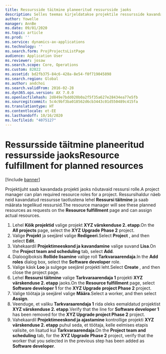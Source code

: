 ```yaml
---
title: Ressursside täitmine planeeritud ressursside jaoks
description: Selles teemas kirjeldatakse projektile ressursside kavandamist.
author: Yowelle
manager: AnnBe
ms.date: 09/01/2020
ms.topic: article
ms.prod: ''
ms.service: dynamics-ax-applications
ms.technology: ''
ms.search.form: ProjProjectsListPage
audience: Application User
ms.reviewer: josaw
ms.search.scope: Core, Operations
ms.custom: 82022
ms.assetid: bd2fb375-84c6-428a-8e54-f0f719045898
ms.search.region: Global
ms.author: andchoi
ms.search.validFrom: 2016-02-28
ms.dyn365.ops.version: AX 7.0.0
ms.openlocfilehash: 2d849e7bdd020b0a2f5f35a627e28434ea77e5fb
ms.sourcegitcommit: 5c4c9bf3ba018562d6cb3443c01d550489c415fa
ms.translationtype: HT
ms.contentlocale: et-EE
ms.lasthandoff: 10/16/2020
ms.locfileid: "4075127"
---
```

# <a name="resource-fulfillment-for-planned-resources"></a><span data-ttu-id="ba18a-103">Ressursside täitmine planeeritud ressursside jaoks</span><span class="sxs-lookup"><span data-stu-id="ba18a-103">Resource fulfillment for planned resources</span></span>

[!include [banner](../includes/banner.md)]

<span data-ttu-id="ba18a-104">Projektijuht saab kavandada projekti jaoks nõutavaid ressursi rolle.</span><span class="sxs-lookup"><span data-stu-id="ba18a-104">A project manager can plan required resource roles for a project.</span></span> <span data-ttu-id="ba18a-105">Ressursihaldur näeb neid kavandatud ressursse taotlustena lehel **Ressursi täitmine** ja saab määrata tegelikud ressursid.</span><span class="sxs-lookup"><span data-stu-id="ba18a-105">The resource manager will see these planned resources as requests on the **Resource fulfillment** page and can assign actual resources.</span></span>

1. <span data-ttu-id="ba18a-106">Lehel **Kõik projektid** valige projekt **XYZ värskenduse 2. etapp**.</span><span class="sxs-lookup"><span data-stu-id="ba18a-106">On the **All projects** page, select the **XYZ Upgrade Phase 2** project.</span></span>
2. <span data-ttu-id="ba18a-107">Valige **Projekt** ja seejärel valige **Redigeeri**.</span><span class="sxs-lookup"><span data-stu-id="ba18a-107">Select **Project** , and then select **Edit**.</span></span>
3. <span data-ttu-id="ba18a-108">Vahekaardil **Projektimeeskond ja kavandamine** valige suvand **Lisa**.</span><span class="sxs-lookup"><span data-stu-id="ba18a-108">On the **Project team and scheduling** tab, select **Add**.</span></span>
4. <span data-ttu-id="ba18a-109">Dialoogiboksis **Rollide lisamine** valige roll **Tarkvaraarendaja**.</span><span class="sxs-lookup"><span data-stu-id="ba18a-109">In the **Add roles** dialog box, select the **Software developer** role.</span></span>
5. <span data-ttu-id="ba18a-110">Valige käsk **Loo** ja sulgege seejärel projekti leht.</span><span class="sxs-lookup"><span data-stu-id="ba18a-110">Select **Create** , and then close the project page.</span></span>
6. <span data-ttu-id="ba18a-111">Lehel **Ressursi täitmine** valige **Tarkvaraarendaja 1** projekti **XYZ värskenduse 2. etapp** jaoks.</span><span class="sxs-lookup"><span data-stu-id="ba18a-111">On the **Resource fulfillment** page, select **Software developer 1** for the **XYZ Upgrade project Phase 2** project.</span></span>
7. <span data-ttu-id="ba18a-112">Valige töötaja ja seejärel valige **Määra**.</span><span class="sxs-lookup"><span data-stu-id="ba18a-112">Select a worker, and then select **Assign**.</span></span>
8. <span data-ttu-id="ba18a-113">Veenduge, et valiku **Tarkvaraarendaja 1** rida oleks eemaldatud projektist **XYZ värskenduse 2. etapp**.</span><span class="sxs-lookup"><span data-stu-id="ba18a-113">Verify that the line for **Software developer 1** has been removed for the **XYZ Upgrade project Phase 2** project.</span></span>
9. <span data-ttu-id="ba18a-114">Vahekaardil **Projektimeeskond ja ajastamine** kontrollige projekti **XYZ värskenduse 2. etapp** puhul seda, et töötaja, kelle eelmises etapis valisite, on lisatud kui **Tarkvaraarendaja**.</span><span class="sxs-lookup"><span data-stu-id="ba18a-114">On the **Project team and scheduling** tab, for the **XYZ Upgrade Phase 2** project, verify that the worker that you selected in the previous step has been added as **Software developer**.</span></span>
